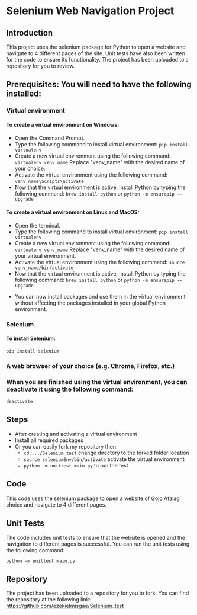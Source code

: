 # Selenium Web Navigation Project
## Introduction
This project uses the selenium package for Python to open a website and navigate to 4 different pages of the site. Unit tests have also been written for the code to ensure its functionality. The project has been uploaded to a repository for you to review.

## Prerequisites: You will need to have the following installed:

### Virtual environment

#### To create a virtual environment on Windows:

- Open the Command Prompt.
- Type the following command to install virtual environment: ```pip install virtualenv```
- Create a new virtual environment using the following command: ```virtualenv venv_name``` Replace "venv_name" with the desired name of your choice.
- Activate the virtual environment using the following command: ```venv_name\Scripts\activate```
- Now that the virtual environment is active, install Python by typing the following command: ```brew install python``` or ```python -m ensurepip --upgrade```

#### To create a virtual environment on Linux and MacOS:

- Open the terminal.
- Type the following command to install virtual environment: ```pip install virtualenv```
- Create a new virtual environment using the following command: ```virtualenv venv_name``` Replace "venv_name" with the desired name of your virtual environment.
- Activate the virtual environment using the following command: ```source venv_name/bin/activate```
- Now that the virtual environment is active, install Python by typing the following command: ```brew install python``` or ```python -m ensurepip --upgrade```

* You can now install packages and use them in the virtual environment without affecting the packages installed in your global Python environment.

### Selenium
#### To install Selenium:
```pip install selenium```

### A web browser of your choice (e.g. Chrome, Firefox, etc.)
### When you are finished using the virtual environment, you can deactivate it using the following command:
```deactivate```

## Steps
- After creating and activating a virtual environment
- Install all required packages
- Or you can easily fork my repository then:
    * ```cd .../Selenium_test``` change directory to the forked folder location
    * ```source seleniumEnv/bin/activate``` activate the virtual environment
    * ```python -m unittest main.py``` to run the test
## Code
This code uses the selenium package to open a website of [Gojo Afalagi](https://gojo.herokuapp.com) choice and navigate to 4 different pages.

## Unit Tests
The code includes unit tests to ensure that the website is opened and the navigation to different pages is successful. You can run the unit tests using the following command:

```python -m unittest main.py```

## Repository
The project has been uploaded to a repository for you to fork. You can find the repository at the following link:
https://github.com/ezekielmisgae/Selenium_test
